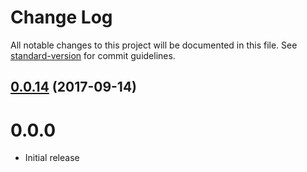 # Change Log

All notable changes to this project will be documented in this file. See [standard-version](https://github.com/conventional-changelog/standard-version) for commit guidelines.

<a name="0.0.14"></a>
## [0.0.14](https://github.com/denali-js/denali-babel/compare/v0.0.13...v0.0.14) (2017-09-14)



# 0.0.0

* Initial release
